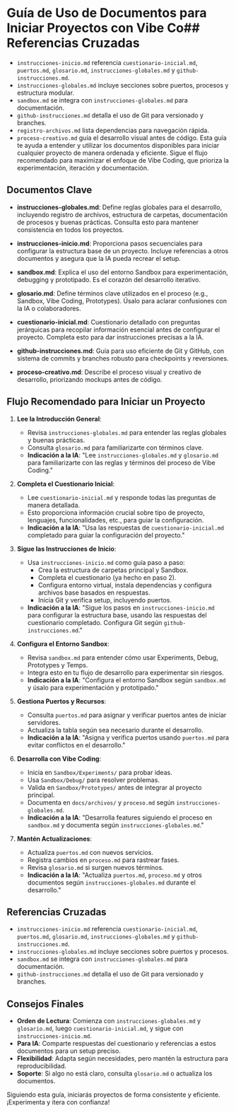 # Guía de Uso de Documentos para Iniciar Proyectos con Vibe Co## Referencias Cruzadas

- `instrucciones-inicio.md` referencia `cuestionario-inicial.md`, `puertos.md`, `glosario.md`, `instrucciones-globales.md` y `github-instrucciones.md`.
- `instrucciones-globales.md` incluye secciones sobre puertos, procesos y estructura modular.
- `sandbox.md` se integra con `instrucciones-globales.md` para documentación.
- `github-instrucciones.md` detalla el uso de Git para versionado y branches.
- `registro-archivos.md` lista dependencias para navegación rápida.
- `proceso-creativo.md` guía el desarrollo visual antes de código.
Esta guía te ayuda a entender y utilizar los documentos disponibles para iniciar cualquier proyecto de manera ordenada y eficiente. Sigue el flujo recomendado para maximizar el enfoque de Vibe Coding, que prioriza la experimentación, iteración y documentación.

## Documentos Clave

- **instrucciones-globales.md**: Define reglas globales para el desarrollo, incluyendo registro de archivos, estructura de carpetas, documentación de procesos y buenas prácticas. Consulta esto para mantener consistencia en todos los proyectos.

- **instrucciones-inicio.md**: Proporciona pasos secuenciales para configurar la estructura base de un proyecto. Incluye referencias a otros documentos y asegura que la IA pueda recrear el setup.

- **sandbox.md**: Explica el uso del entorno Sandbox para experimentación, debugging y prototipado. Es el corazón del desarrollo iterativo.

- **glosario.md**: Define términos clave utilizados en el proceso (e.g., Sandbox, Vibe Coding, Prototypes). Úsalo para aclarar confusiones con la IA o colaboradores.

- **cuestionario-inicial.md**: Cuestionario detallado con preguntas jerárquicas para recopilar información esencial antes de configurar el proyecto. Completa esto para dar instrucciones precisas a la IA.

- **github-instrucciones.md**: Guía para uso eficiente de Git y GitHub, con sistema de commits y branches robusto para checkpoints y reversiones.
- **proceso-creativo.md**: Describe el proceso visual y creativo de desarrollo, priorizando mockups antes de código.

## Flujo Recomendado para Iniciar un Proyecto

1. **Lee la Introducción General**:
   - Revisa `instrucciones-globales.md` para entender las reglas globales y buenas prácticas.
   - Consulta `glosario.md` para familiarizarte con términos clave.
   - **Indicación a la IA**: "Lee `instrucciones-globales.md` y `glosario.md` para familiarizarte con las reglas y términos del proceso de Vibe Coding."

2. **Completa el Cuestionario Inicial**:
   - Lee `cuestionario-inicial.md` y responde todas las preguntas de manera detallada.
   - Esto proporciona información crucial sobre tipo de proyecto, lenguajes, funcionalidades, etc., para guiar la configuración.
   - **Indicación a la IA**: "Usa las respuestas de `cuestionario-inicial.md` completado para guiar la configuración del proyecto."

3. **Sigue las Instrucciones de Inicio**:
   - Usa `instrucciones-inicio.md` como guía paso a paso:
     - Crea la estructura de carpetas principal y Sandbox.
     - Completa el cuestionario (ya hecho en paso 2).
     - Configura entorno virtual, instala dependencias y configura archivos base basados en respuestas.
     - Inicia Git y verifica setup, incluyendo puertos.
   - **Indicación a la IA**: "Sigue los pasos en `instrucciones-inicio.md` para configurar la estructura base, usando las respuestas del cuestionario completado. Configura Git según `github-instrucciones.md`."

4. **Configura el Entorno Sandbox**:
   - Revisa `sandbox.md` para entender cómo usar Experiments, Debug, Prototypes y Temps.
   - Integra esto en tu flujo de desarrollo para experimentar sin riesgos.
   - **Indicación a la IA**: "Configura el entorno Sandbox según `sandbox.md` y úsalo para experimentación y prototipado."

5. **Gestiona Puertos y Recursos**:
   - Consulta `puertos.md` para asignar y verificar puertos antes de iniciar servidores.
   - Actualiza la tabla según sea necesario durante el desarrollo.
   - **Indicación a la IA**: "Asigna y verifica puertos usando `puertos.md` para evitar conflictos en el desarrollo."

6. **Desarrolla con Vibe Coding**:
   - Inicia en `Sandbox/Experiments/` para probar ideas.
   - Usa `Sandbox/Debug/` para resolver problemas.
   - Valida en `Sandbox/Prototypes/` antes de integrar al proyecto principal.
   - Documenta en `docs/archivos/` y `proceso.md` según `instrucciones-globales.md`.
   - **Indicación a la IA**: "Desarrolla features siguiendo el proceso en `sandbox.md` y documenta según `instrucciones-globales.md`."

7. **Mantén Actualizaciones**:
   - Actualiza `puertos.md` con nuevos servicios.
   - Registra cambios en `proceso.md` para rastrear fases.
   - Revisa `glosario.md` si surgen nuevos términos.
   - **Indicación a la IA**: "Actualiza `puertos.md`, `proceso.md` y otros documentos según `instrucciones-globales.md` durante el desarrollo."

## Referencias Cruzadas

- `instrucciones-inicio.md` referencia `cuestionario-inicial.md`, `puertos.md`, `glosario.md`, `instrucciones-globales.md` y `github-instrucciones.md`.
- `instrucciones-globales.md` incluye secciones sobre puertos y procesos.
- `sandbox.md` se integra con `instrucciones-globales.md` para documentación.
- `github-instrucciones.md` detalla el uso de Git para versionado y branches.

## Consejos Finales

- **Orden de Lectura**: Comienza con `instrucciones-globales.md` y `glosario.md`, luego `cuestionario-inicial.md`, y sigue con `instrucciones-inicio.md`.
- **Para IA**: Comparte respuestas del cuestionario y referencias a estos documentos para un setup preciso.
- **Flexibilidad**: Adapta según necesidades, pero mantén la estructura para reproducibilidad.
- **Soporte**: Si algo no está claro, consulta `glosario.md` o actualiza los documentos.

Siguiendo esta guía, iniciarás proyectos de forma consistente y eficiente. ¡Experimenta y itera con confianza!
